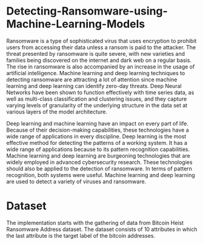 # Detecting-Ransomware-using-Machine-Learning-Models

Ransomware is a type of sophisticated virus that uses encryption to prohibit users from accessing their data unless a ransom is paid to the attacker. The threat presented by ransomware is quite severe, with new varieties and families being discovered on the internet and dark web on a regular basis. The rise in ransomware is also accompanied by an increase in the usage of artificial intelligence. Machine learning and deep learning techniques to detecting ransomware are attracting a lot of attention since machine learning and deep learning can identify zero-day threats. Deep Neural Networks have been shown to function effectively with time series data, as well as multi-class classification and clustering issues, and they capture varying levels of granularity of the underlying structure in the data set at various layers of the model architecture.

Deep learning and machine learning have an impact on every part of life. Because of their decision-making capabilities, these technologies have a wide range of applications in every discipline. Deep learning is the most effective method for detecting the patterns of a working system. It has a wide range of applications because to its pattern recognition capabilities. Machine learning and deep learning are burgeoning technologies that are widely employed in advanced cybersecurity research. These technologies should also be applied to the detection of ransomware. In terms of pattern recognition, both systems were useful. Machine learning and deep learning are used to detect a variety of viruses and ransomware.

# Dataset

The implementation starts with the gathering of data from Bitcoin Heist Ransomware Address dataset. The dataset consists of 10 attributes in which the last attribute is the target label of the bitcoin addresses. 
